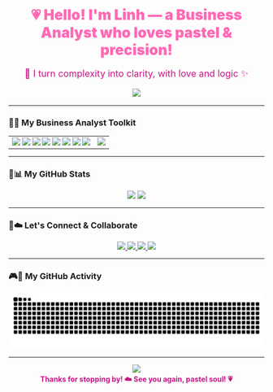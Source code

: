 <!-- HEADER -->
<h1 align="center" style="font-weight:900; color:#FF69B4;">
  💗 Hello! I'm Linh — a Business Analyst who loves pastel & precision!
</h1>

<p align="center" style="font-size:18px; color:#C71585;">
  🌸 I turn complexity into clarity, with love and logic ✨
</p>

<p align="center">
  <img src="https://capsule-render.vercel.app/api?type=soft&color=ff69b4&height=100&section=header&text=🌸%20Crafted%20with%20Love%20by%20Linh&fontSize=25&fontColor=ffffff" />
</p>

---

### 💼🧰 My Business Analyst Toolkit

<div align="center">

<table>
<tr>
  <!-- Tool Badges -->
  <td>
    <img src="https://img.shields.io/badge/Jira-FF69B4?logo=jira&logoColor=white&style=for-the-badge" />
    <img src="https://img.shields.io/badge/Trello-FFB6C1?logo=trello&logoColor=white&style=for-the-badge" />
    <img src="https://img.shields.io/badge/Figma-FF82AB?logo=figma&logoColor=white&style=for-the-badge" />
    <img src="https://img.shields.io/badge/Notion-FF69B4?logo=notion&logoColor=white&style=for-the-badge" />
    <img src="https://img.shields.io/badge/Postman-FF6C91?logo=postman&logoColor=white&style=for-the-badge" />
    <img src="https://img.shields.io/badge/SQL-F78FA7?logo=mysql&logoColor=white&style=for-the-badge" />
    <img src="https://img.shields.io/badge/Draw.io-FF82B2?logo=diagrams.net&logoColor=white&style=for-the-badge" />
    <img src="https://img.shields.io/badge/Slack-FF6EB4?logo=slack&logoColor=white&style=for-the-badge" />
  </td>

  <!-- GIF -->
  <td align="right">
    <img src="https://media4.giphy.com/media/YAlhwn67KT76E/giphy.gif" height="120" />
  </td>
</tr>
</table>

</div>

---

### 🌷📊 My GitHub Stats

<div align="center">
  <img src="https://github-readme-stats.vercel.app/api?username=hniloablingg&show_icons=true&theme=radical&hide_border=false&border_color=ff69b4&icon_color=ff69b4" height="160" />
  <img src="https://github-readme-stats.vercel.app/api/top-langs?username=hniloablingg&layout=compact&theme=radical&card_width=320&border_color=ff69b4" height="160" />
</div>

---

### 💌☁️ Let's Connect & Collaborate

<div align="center">
  <a href="mailto:baolinh02112004@gmail.com">
    <img src="https://img.shields.io/static/v1?message=Gmail&logo=gmail&label=&color=FF69B4&logoColor=white&style=for-the-badge" />
  </a>
  <a href="https://www.linkedin.com/in/b%E1%BA%A3o-linhh-712a26339/" target="_blank">
    <img src="https://img.shields.io/static/v1?message=LinkedIn&logo=linkedin&label=&color=FF69B4&logoColor=white&style=for-the-badge" />
  </a>
  <a href="https://www.facebook.com/100012462195241" target="_blank">
    <img src="https://img.shields.io/static/v1?message=Facebook&logo=facebook&label=&color=FF69B4&logoColor=white&style=for-the-badge" />
  </a>
  <a href="https://www.instagram.com/jocasta._.wuut/" target="_blank">
    <img src="https://img.shields.io/static/v1?message=Instagram&logo=instagram&label=&color=FF69B4&logoColor=white&style=for-the-badge" />
  </a>
</div>

---

### 🎮🧁 My GitHub Activity

<p align="center">
  <picture>
    <source media="(prefers-color-scheme: dark)" srcset="https://raw.githubusercontent.com/hniloablingg/hniloablingg/output/pacman-contribution-graph-dark.svg">
    <source media="(prefers-color-scheme: light)" srcset="https://raw.githubusercontent.com/hniloablingg/hniloablingg/output/pacman-contribution-graph.svg">
    <img src="https://raw.githubusercontent.com/hniloablingg/hniloablingg/output/snake.svg" alt="Snake animation" />
  </picture>
</p>

---

<!-- FOOTER -->
<p align="center">
  <img src="https://capsule-render.vercel.app/api?type=waving&color=FF69B4&height=120&section=footer" />
  <br/>
  <b style="color:#C71585;">Thanks for stopping by! ☁️ See you again, pastel soul! 💗</b>
</p>
